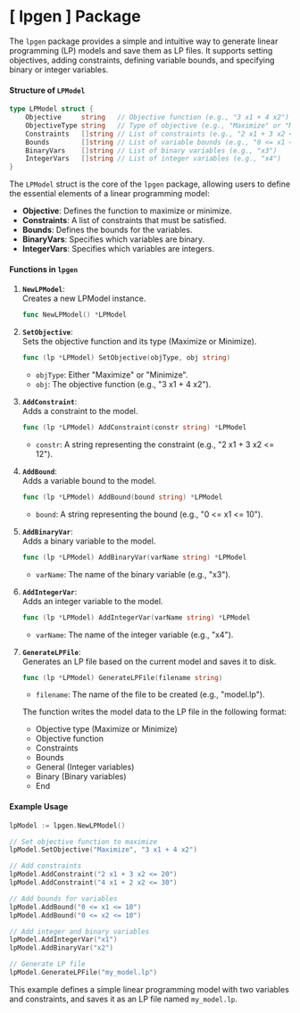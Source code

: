 # [ lpgen ] Package

The `lpgen` package provides a simple and intuitive way to generate linear programming (LP) models and save them as LP files. It supports setting objectives, adding constraints, defining variable bounds, and specifying binary or integer variables.

#### Structure of `LPModel`

```go
type LPModel struct {
	Objective     string   // Objective function (e.g., "3 x1 + 4 x2")
	ObjectiveType string   // Type of objective (e.g., "Maximize" or "Minimize")
	Constraints   []string // List of constraints (e.g., "2 x1 + 3 x2 <= 12")
	Bounds        []string // List of variable bounds (e.g., "0 <= x1 <= 10")
	BinaryVars    []string // List of binary variables (e.g., "x3")
	IntegerVars   []string // List of integer variables (e.g., "x4")
}
```

The `LPModel` struct is the core of the `lpgen` package, allowing users to define the essential elements of a linear programming model:

- **Objective**: Defines the function to maximize or minimize.
- **Constraints**: A list of constraints that must be satisfied.
- **Bounds**: Defines the bounds for the variables.
- **BinaryVars**: Specifies which variables are binary.
- **IntegerVars**: Specifies which variables are integers.

#### Functions in `lpgen`

1. **`NewLPModel`**:  
   Creates a new LPModel instance.
   ```go
   func NewLPModel() *LPModel
   ```

2. **`SetObjective`**:  
   Sets the objective function and its type (Maximize or Minimize).
   ```go
   func (lp *LPModel) SetObjective(objType, obj string)
   ```
   - `objType`: Either "Maximize" or "Minimize".
   - `obj`: The objective function (e.g., "3 x1 + 4 x2").

3. **`AddConstraint`**:  
   Adds a constraint to the model.
   ```go
   func (lp *LPModel) AddConstraint(constr string) *LPModel
   ```
   - `constr`: A string representing the constraint (e.g., "2 x1 + 3 x2 <= 12").

4. **`AddBound`**:  
   Adds a variable bound to the model.
   ```go
   func (lp *LPModel) AddBound(bound string) *LPModel
   ```
   - `bound`: A string representing the bound (e.g., "0 <= x1 <= 10").

5. **`AddBinaryVar`**:  
   Adds a binary variable to the model.
   ```go
   func (lp *LPModel) AddBinaryVar(varName string) *LPModel
   ```
   - `varName`: The name of the binary variable (e.g., "x3").

6. **`AddIntegerVar`**:  
   Adds an integer variable to the model.
   ```go
   func (lp *LPModel) AddIntegerVar(varName string) *LPModel
   ```
   - `varName`: The name of the integer variable (e.g., "x4").

7. **`GenerateLPFile`**:  
   Generates an LP file based on the current model and saves it to disk.
   ```go
   func (lp *LPModel) GenerateLPFile(filename string)
   ```
   - `filename`: The name of the file to be created (e.g., "model.lp").
   
   The function writes the model data to the LP file in the following format:
   - Objective type (Maximize or Minimize)
   - Objective function
   - Constraints
   - Bounds
   - General (Integer variables)
   - Binary (Binary variables)
   - End

#### Example Usage

```go
lpModel := lpgen.NewLPModel()

// Set objective function to maximize
lpModel.SetObjective("Maximize", "3 x1 + 4 x2")

// Add constraints
lpModel.AddConstraint("2 x1 + 3 x2 <= 20")
lpModel.AddConstraint("4 x1 + 2 x2 <= 30")

// Add bounds for variables
lpModel.AddBound("0 <= x1 <= 10")
lpModel.AddBound("0 <= x2 <= 10")

// Add integer and binary variables
lpModel.AddIntegerVar("x1")
lpModel.AddBinaryVar("x2")

// Generate LP file
lpModel.GenerateLPFile("my_model.lp")
```

This example defines a simple linear programming model with two variables and constraints, and saves it as an LP file named `my_model.lp`.

